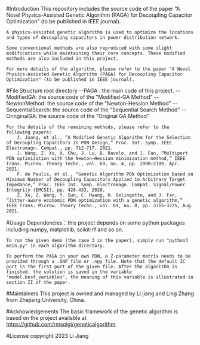 #Introduction
	This repository includes the source code of the paper “A Novel Physics-Assisted Genetic Algorithm (PAGA) for Decoupling Capacitor Optimization” (to be published in IEEE journal). 
	
	A physics-assisted genetic algorithm is used to optimize the locations and types of decoupling capacitors in power distribution network.
	
	Some conventional methods are also reproduced with some slight modifications while maintaining their core concepts. These modified methods are also included in this project. 
	
	For more details of the algorithm, please refer to the paper "A Novel Physics-Assisted Genetic Algorithm (PAGA) for Decoupling Capacitor Optimization" (to be published in IEEE journal). 
	
#File Structure
	root directory
		--PAGA : the main code of this project.
		--ModifiedGA: the source code of the "Modified-GA Method"
		--NewtonMethod: the source code of the "Newton-Hession Method"
		--SequentialSearch: the source code of the "Sequential Search Method"
		--OringinalGA: the source code of the "Original GA Method"
	
	For the details of the remaining methods, please refer to the following papers:
		J. Juang, et al., “A Modified Genetic Algorithm for the Selection of Decoupling Capacitors in PDN Design,” Proc. Int. Symp. IEEE Electromagn. Compat., pp. 712-717, 2021.
		J. Wang, Z. Xu, X. Chu, J. Lu, B. Ravelo, and J. Fan, “Multiport PDN optimization with the Newton–Hessian minimization method,” IEEE Trans. Microw. Theory Techn., vol. 69, no. 4, pp. 2098–2109, Apr. 2021.
		F. de Paulis, et al., “Genetic Algorithm PDN Optimization based on Minimum Number of Decoupling Capacitors Applied to Arbitrary Target Impedance,” Proc. IEEE Int. Symp. Electromagn. Compat. Signal/Power Integrity (EMCSI), pp. 428-433, 2020.
		Z. Xu, Z. Wang, Y. Sun, C. Hwang, H. Delingette, and J. Fan, “Jitter-aware economic PDN optimization with a genetic algorithm,” IEEE Trans. Microw. Theory Techn., vol. 69, no. 8, pp. 3715–3725, Aug. 2021.
		
#Usage
	Dependencies：this project depends on some python packages including numpy, matplotlib, scikit-rf and so on.
	
	To run the given demo (the case 3 in the paper), simply run "python3 main.py" in each algorithm directory.
	
	To perform the PAGA in your own PDN, a Z-parameter matrix needs to be provided through a .SNP file or .npy file. Note that the default IC port is the first port of the given file.	After the algorithm is finished, the solution is saved in the variable "model.best_variables", the meaning of this variable is illustrated in section II of the paper.

#Maintainers
	This project is owned and managed by Li jiang and Ling Zhang from Zhejiang University, China. 

#Acknowledgements
	The basic framework of the genetic algorithm is based on the project available at https://github.com/rmsolgi/geneticalgorithm.
	
#License
	copyright 2023 Li Jiang
